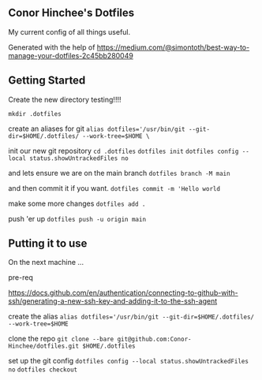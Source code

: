 ## Conor Hinchee's Dotfiles 

My current config of all things useful.

Generated with the help of https://medium.com/@simontoth/best-way-to-manage-your-dotfiles-2c45bb280049


## Getting Started 

Create the new directory 
testing!!!!

`mkdir .dotfiles`

create an aliases for git
`alias dotfiles='/usr/bin/git --git-dir=$HOME/.dotfiles/ --work-tree=$HOME \`

init our new git repository 
`cd .dotfiles`
`dotfiles init`
`dotfiles config --local status.showUntrackedFiles no`

and lets ensure we are on the main branch
`dotfiles branch -M main`

 and then commit it if you want. 
 `dotfiles commit -m 'Hello world`

 make some more changes
`dotfiles add .`

push 'er up
`dotfiles push -u origin main`

## Putting it to use 

On the next machine ...

pre-req

https://docs.github.com/en/authentication/connecting-to-github-with-ssh/generating-a-new-ssh-key-and-adding-it-to-the-ssh-agent

create the alias
`alias dotfiles='/usr/bin/git --git-dir=$HOME/.dotfiles/ --work-tree=$HOME`

clone the repo
`git clone --bare git@github.com:Conor-Hinchee/dotfiles.git $HOME/.dotfiles`

set up the git config
`dotfiles config --local status.showUntrackedFiles no`
`dotfiles checkout`
 
